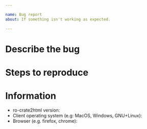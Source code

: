 ```yaml
---

name: Bug report
about: If something isn't working as expected.

---
```


# Describe the bug
<!-- Before reporting an issue please check that you are using the latest malle version! -->

<!-- Please describe precisely your problem here. -->

# Steps to reproduce

<!-- A reproducible bug is always much easier to fix! -->

# Information

<!-- Please make sure to fill this information! -->

- ro-crate2html version:
- Client operating system (e.g: MacOS, Windows, GNU+Linux):
- Browser (e.g. firefox, chrome):
